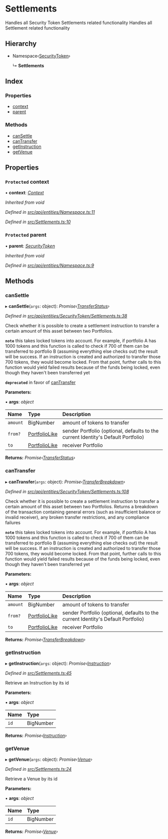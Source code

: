 # Settlements

Handles all Security Token Settlements related functionality Handles all Settlement related functionality

## Hierarchy

* Namespace‹[SecurityToken](securitytoken.md)›

  ↳ **Settlements**

## Index

### Properties

* [context](settlements.md#protected-context)
* [parent](settlements.md#protected-parent)

### Methods

* [canSettle](settlements.md#cansettle)
* [canTransfer](settlements.md#cantransfer)
* [getInstruction](settlements.md#getinstruction)
* [getVenue](settlements.md#getvenue)

## Properties

### `Protected` context

• **context**: [_Context_](context.md)

_Inherited from void_

_Defined in_ [_src/api/entities/Namespace.ts:11_](https://github.com/PolymathNetwork/polymesh-sdk/blob/bf2b7a12/src/api/entities/Namespace.ts#L11)

_Defined in_ [_src/Settlements.ts:10_](https://github.com/PolymathNetwork/polymesh-sdk/blob/bf2b7a12/src/Settlements.ts#L10)

### `Protected` parent

• **parent**: [_SecurityToken_](securitytoken.md)

_Inherited from void_

_Defined in_ [_src/api/entities/Namespace.ts:9_](https://github.com/PolymathNetwork/polymesh-sdk/blob/bf2b7a12/src/api/entities/Namespace.ts#L9)

## Methods

### canSettle

▸ **canSettle**\(`args`: object\): _Promise‹_[_TransferStatus_](../enums/transferstatus.md)_›_

_Defined in_ [_src/api/entities/SecurityToken/Settlements.ts:38_](https://github.com/PolymathNetwork/polymesh-sdk/blob/bf2b7a12/src/api/entities/SecurityToken/Settlements.ts#L38)

Check whether it is possible to create a settlement instruction to transfer a certain amount of this asset between two Portfolios.

**`note`** this takes locked tokens into account. For example, if portfolio A has 1000 tokens and this function is called to check if 700 of them can be transferred to portfolio B \(assuming everything else checks out\) the result will be success. If an instruction is created and authorized to transfer those 700 tokens, they would become locked. From that point, further calls to this function would yield failed results because of the funds being locked, even though they haven't been transferred yet

**`deprecated`** in favor of [canTransfer](settlements.md#cantransfer)

**Parameters:**

▪ **args**: _object_

| Name | Type | Description |
| :--- | :--- | :--- |
| `amount` | BigNumber | amount of tokens to transfer |
| `from?` | [PortfolioLike](../globals.md#portfoliolike) | sender Portfolio \(optional, defaults to the current Identity's Default Portfolio\) |
| `to` | [PortfolioLike](../globals.md#portfoliolike) | receiver Portfolio |

**Returns:** _Promise‹_[_TransferStatus_](../enums/transferstatus.md)_›_

### canTransfer

▸ **canTransfer**\(`args`: object\): _Promise‹_[_TransferBreakdown_](../interfaces/transferbreakdown.md)_›_

_Defined in_ [_src/api/entities/SecurityToken/Settlements.ts:108_](https://github.com/PolymathNetwork/polymesh-sdk/blob/bf2b7a12/src/api/entities/SecurityToken/Settlements.ts#L108)

Check whether it is possible to create a settlement instruction to transfer a certain amount of this asset between two Portfolios. Returns a breakdown of the transaction containing general errors \(such as insufficient balance or invalid receiver\), any broken transfer restrictions, and any compliance failures

**`note`** this takes locked tokens into account. For example, if portfolio A has 1000 tokens and this function is called to check if 700 of them can be transferred to portfolio B \(assuming everything else checks out\) the result will be success. If an instruction is created and authorized to transfer those 700 tokens, they would become locked. From that point, further calls to this function would yield failed results because of the funds being locked, even though they haven't been transferred yet

**Parameters:**

▪ **args**: _object_

| Name | Type | Description |
| :--- | :--- | :--- |
| `amount` | BigNumber | amount of tokens to transfer |
| `from?` | [PortfolioLike](../globals.md#portfoliolike) | sender Portfolio \(optional, defaults to the current Identity's Default Portfolio\) |
| `to` | [PortfolioLike](../globals.md#portfoliolike) | receiver Portfolio |

**Returns:** _Promise‹_[_TransferBreakdown_](../interfaces/transferbreakdown.md)_›_

### getInstruction

▸ **getInstruction**\(`args`: object\): _Promise‹_[_Instruction_](instruction.md)_›_

_Defined in_ [_src/Settlements.ts:45_](https://github.com/PolymathNetwork/polymesh-sdk/blob/bf2b7a12/src/Settlements.ts#L45)

Retrieve an Instruction by its id

**Parameters:**

▪ **args**: _object_

| Name | Type |
| :--- | :--- |
| `id` | BigNumber |

**Returns:** _Promise‹_[_Instruction_](instruction.md)_›_

### getVenue

▸ **getVenue**\(`args`: object\): _Promise‹_[_Venue_](venue.md)_›_

_Defined in_ [_src/Settlements.ts:24_](https://github.com/PolymathNetwork/polymesh-sdk/blob/bf2b7a12/src/Settlements.ts#L24)

Retrieve a Venue by its id

**Parameters:**

▪ **args**: _object_

| Name | Type |
| :--- | :--- |
| `id` | BigNumber |

**Returns:** _Promise‹_[_Venue_](venue.md)_›_

